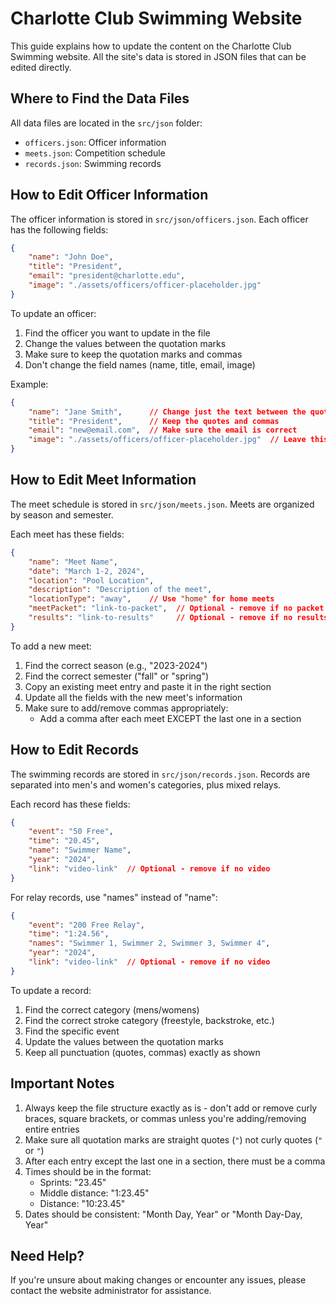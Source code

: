 # Charlotte Club Swimming Website

This guide explains how to update the content on the Charlotte Club Swimming website. All the site's data is stored in JSON files that can be edited directly.

## Where to Find the Data Files

All data files are located in the `src/json` folder:
- `officers.json`: Officer information
- `meets.json`: Competition schedule
- `records.json`: Swimming records

## How to Edit Officer Information

The officer information is stored in `src/json/officers.json`. Each officer has the following fields:
```json
{
    "name": "John Doe",
    "title": "President",
    "email": "president@charlotte.edu",
    "image": "./assets/officers/officer-placeholder.jpg"
}
```

To update an officer:
1. Find the officer you want to update in the file
2. Change the values between the quotation marks
3. Make sure to keep the quotation marks and commas
4. Don't change the field names (name, title, email, image)

Example:
```json
{
    "name": "Jane Smith",      // Change just the text between the quotes
    "title": "President",      // Keep the quotes and commas
    "email": "new@email.com",  // Make sure the email is correct
    "image": "./assets/officers/officer-placeholder.jpg"  // Leave this as is for now
}
```

## How to Edit Meet Information

The meet schedule is stored in `src/json/meets.json`. Meets are organized by season and semester.

Each meet has these fields:
```json
{
    "name": "Meet Name",
    "date": "March 1-2, 2024",
    "location": "Pool Location",
    "description": "Description of the meet",
    "locationType": "away",    // Use "home" for home meets
    "meetPacket": "link-to-packet",  // Optional - remove if no packet
    "results": "link-to-results"     // Optional - remove if no results
}
```

To add a new meet:
1. Find the correct season (e.g., "2023-2024")
2. Find the correct semester ("fall" or "spring")
3. Copy an existing meet entry and paste it in the right section
4. Update all the fields with the new meet's information
5. Make sure to add/remove commas appropriately:
   - Add a comma after each meet EXCEPT the last one in a section

## How to Edit Records

The swimming records are stored in `src/json/records.json`. Records are separated into men's and women's categories, plus mixed relays.

Each record has these fields:
```json
{
    "event": "50 Free",
    "time": "20.45",
    "name": "Swimmer Name",
    "year": "2024",
    "link": "video-link"  // Optional - remove if no video
}
```

For relay records, use "names" instead of "name":
```json
{
    "event": "200 Free Relay",
    "time": "1:24.56",
    "names": "Swimmer 1, Swimmer 2, Swimmer 3, Swimmer 4",
    "year": "2024",
    "link": "video-link"  // Optional - remove if no video
}
```

To update a record:
1. Find the correct category (mens/womens)
2. Find the correct stroke category (freestyle, backstroke, etc.)
3. Find the specific event
4. Update the values between the quotation marks
5. Keep all punctuation (quotes, commas) exactly as shown

## Important Notes

1. Always keep the file structure exactly as is - don't add or remove curly braces, square brackets, or commas unless you're adding/removing entire entries
2. Make sure all quotation marks are straight quotes (`"`) not curly quotes (`"` or `"`)
3. After each entry except the last one in a section, there must be a comma
4. Times should be in the format:
   - Sprints: "23.45"
   - Middle distance: "1:23.45"
   - Distance: "10:23.45"
5. Dates should be consistent: "Month Day, Year" or "Month Day-Day, Year"

## Need Help?

If you're unsure about making changes or encounter any issues, please contact the website administrator for assistance.
